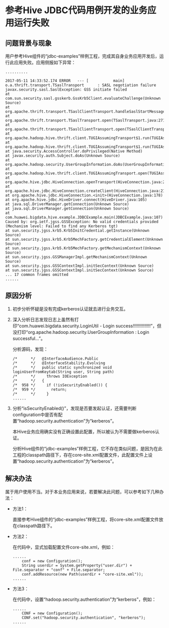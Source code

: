# 参考Hive JDBC代码用例开发的业务应用运行失败<a name="mrs_03_0194"></a>

## 问题背景与现象<a name="zh-cn_topic_0167275480_s20deae74a71143aeabad239c7a22f024"></a>

用户参考Hive组件的“jdbc-examples”样例工程，完成其自身业务应用开发后，运行此应用失败。应用侧报如下异常：

```
..........

2017-05-11 14:33:52.174 ERROR   --- [           main] o.a.thrift.transport.TSaslTransport      : SASL negotiation failure
javax.security.sasl.SaslException: GSS initiate failed
at com.sun.security.sasl.gsskerb.GssKrb5Client.evaluateChallenge(Unknown Source)
at org.apache.thrift.transport.TSaslClientTransport.handleSaslStartMessage(TSaslClientTransport.java:94)
at org.apache.thrift.transport.TSaslTransport.open(TSaslTransport.java:271)
at org.apache.thrift.transport.TSaslClientTransport.open(TSaslClientTransport.java:37)
at org.apache.hadoop.hive.thrift.client.TUGIAssumingTransport$1.run(TUGIAssumingTransport.java:52)
at org.apache.hadoop.hive.thrift.client.TUGIAssumingTransport$1.run(TUGIAssumingTransport.java:49)
at java.security.AccessController.doPrivileged(Native Method)
at javax.security.auth.Subject.doAs(Unknown Source)
at org.apache.hadoop.security.UserGroupInformation.doAs(UserGroupInformation.java:1711)
at org.apache.hadoop.hive.thrift.client.TUGIAssumingTransport.open(TUGIAssumingTransport.java:49)
at org.apache.hive.jdbc.HiveConnection.openTransport(HiveConnection.java:260)
at org.apache.hive.jdbc.HiveConnection.createClient(HiveConnection.java:213)
at org.apache.hive.jdbc.HiveConnection.<init>(HiveConnection.java:178)
at org.apache.hive.jdbc.HiveDriver.connect(HiveDriver.java:105)
at java.sql.DriverManager.getConnection(Unknown Source)
at java.sql.DriverManager.getConnection(Unknown Source)
at com.huawei.bigdata.hive.example.JDBCExample.main(JDBCExample.java:107)
Caused by: org.ietf.jgss.GSSException: No valid credentials provided (Mechanism level: Failed to find any Kerberos tgt)
at sun.security.jgss.krb5.Krb5InitCredential.getInstance(Unknown Source)
at sun.security.jgss.krb5.Krb5MechFactory.getCredentialElement(Unknown Source)
at sun.security.jgss.krb5.Krb5MechFactory.getMechanismContext(Unknown Source)
at sun.security.jgss.GSSManagerImpl.getMechanismContext(Unknown Source)
at sun.security.jgss.GSSContextImpl.initSecContext(Unknown Source)
at sun.security.jgss.GSSContextImpl.initSecContext(Unknown Source)
... 17 common frames omitted
......
```

## 原因分析<a name="zh-cn_topic_0167275480_s7dfa4353c00142a991338a71eaf7d6ad"></a>

1.  初步分析怀疑是没有完成kerberos认证就去进行业务交互。
2.  深入分析日志发现日志上虽然有打印“com.huawei.bigdata.security.LoginUtil  - Login success!!!!!!!!!!!!!!”，但没打印“org.apache.hadoop.security.UserGroupInformation      : Login successful...”。

    分析源码，发现：

    ```
    /*      */   @InterfaceAudience.Public
    /*      */   @InterfaceStability.Evolving
    /*      */   public static synchronized void loginUserFromKeytab(String user, String path)
    /*      */     throws IOException
    /*      */   {
    /*  958 */     if (!isSecurityEnabled()) {
    /*  959 */       return;
    /*      */     }
    ......
    ```

3.  分析“isSecurityEnabled\(\)”，发现是否要发起认证，还需要判断configuration中是否有配置“hadoop.security.authentication”为“kerberos”。

    本Hive业务应用确实没有正确设置此配置，所以被认为不需要做kerberos认证。

    分析Hive组件的“jdbc-examples”样例工程，它不存在类似问题，是因为在此工程的classpath路径下，存在core-site.xml配置文件，此配置文件上设置“hadoop.security.authentication”为“kerberos”。


## 解决办法<a name="zh-cn_topic_0167275480_section1213444410221"></a>

属于用户使用不当。对于本业务应用来说，若要解决此问题，可以参考如下几种办法：

-   方法1：

    直接参考Hive组件的“jdbc-examples”样例工程，将core-site.xml配置文件放在classpath路径下。

-   方法2：

    在代码中，显式加载配置文件core-site.xml，例如：

    ```
    ......
        conf = new Configuration();
        String userdir = System.getProperty("user.dir") + File.separator + "conf" + File.separator;
        conf.addResource(new Path(userdir + "core-site.xml"));
    ......
    ```

-   方法3：

    在代码中，设置“hadoop.security.authentication”为“kerberos”，例如：

    ```
    ......    
        CONF = new Configuration();
        CONF.set("hadoop.security.authentication", "kerberos");
    ......
    ```


